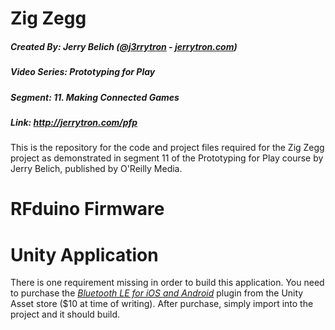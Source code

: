 # Zig Zegg
##### Created By: Jerry Belich ([@j3rrytron](https://twitter.com/j3rrytron) - [jerrytron.com](http://jerrytron.com))
##### Video Series: Prototyping for Play
##### Segment: 11. Making Connected Games
##### Link: http://jerrytron.com/pfp

This is the repository for the code and project files required for the Zig Zegg project as demonstrated in segment 11 of the Prototyping for Play course by Jerry Belich, published by O'Reilly Media.


# RFduino Firmware


# Unity Application
There is one requirement missing in order to build this application. You need to purchase the [*Bluetooth LE for iOS and Android*](https://www.assetstore.unity3d.com/en/#!/content/26661) plugin from the Unity Asset store ($10 at time of writing). After purchase, simply import into the project and it should build.